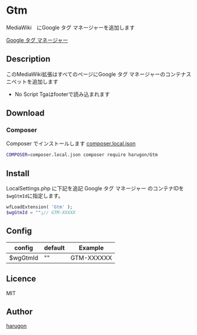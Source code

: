 Gtm
====
MediaWiki　にGoogle タグ マネージャーを追加します

[Google タグ マネージャー](https://tagmanager.google.com/?hl=ja#/home)

## Description
このMediaWiki拡張はすべてのページにGoogle タグ マネージャーのコンテナスニペットを追加します


* No Script Tgaはfooterで読み込まれます


## Download

### Composer
Composer でインストールします [composer.local.json](https://www.mediawiki.org/wiki/Composer#Using_composer-merge-plugin)
```bash
COMPOSER=composer.local.json composer require harugon/Gtm
```

## Install


LocalSettings.php に下記を追記
Google タグ マネージャー のコンテナIDを```$wgGtmId```に指定します。
```php
wfLoadExtension( 'Gtm' );
$wgGtmId = "";// GTM-XXXXX
```

## Config

| config         | default | Example    |
|----------------|---------|------------|
| $wgGtmId       | ""      | GTM-XXXXXX |

## Licence

MIT

## Author

[harugon](https://github.com/harugon)
